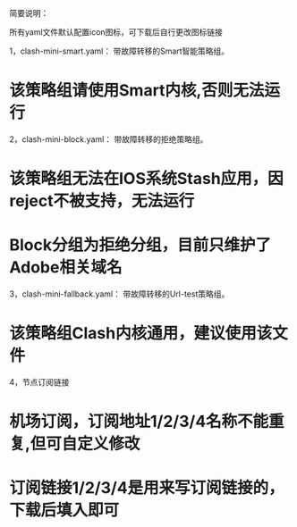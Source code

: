 简要说明：

所有yaml文件默认配置icon图标，可下载后自行更改图标链接

1，clash-mini-smart.yaml： 带故障转移的Smart智能策略组。
# 该策略组请使用Smart内核,否则无法运行

2，clash-mini-block.yaml： 带故障转移的拒绝策略组。
# 该策略组无法在IOS系统Stash应用，因reject不被支持，无法运行
# Block分组为拒绝分组，目前只维护了Adobe相关域名

3，clash-mini-fallback.yaml： 带故障转移的Url-test策略组。
# 该策略组Clash内核通用，建议使用该文件

4，节点订阅链接

# 机场订阅，订阅地址1/2/3/4名称不能重复,但可自定义修改

# 订阅链接1/2/3/4是用来写订阅链接的，下载后填入即可
